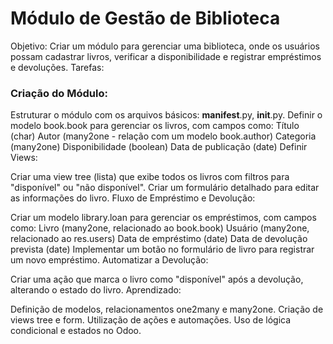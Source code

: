 # Módulo de Gestão de Biblioteca
Objetivo: Criar um módulo para gerenciar uma biblioteca, onde os usuários possam cadastrar livros, verificar a disponibilidade e registrar empréstimos e devoluções.
Tarefas:

### Criação do Módulo:

Estruturar o módulo com os arquivos básicos: __manifest__.py, __init__.py.
Definir o modelo book.book para gerenciar os livros, com campos como:
Título (char)
Autor (many2one - relação com um modelo book.author)
Categoria (many2one)
Disponibilidade (boolean)
Data de publicação (date)
Definir Views:

Criar uma view tree (lista) que exibe todos os livros com filtros para "disponível" ou "não disponível".
Criar um formulário detalhado para editar as informações do livro.
Fluxo de Empréstimo e Devolução:

Criar um modelo library.loan para gerenciar os empréstimos, com campos como:
Livro (many2one, relacionado ao book.book)
Usuário (many2one, relacionado ao res.users)
Data de empréstimo (date)
Data de devolução prevista (date)
Implementar um botão no formulário de livro para registrar um novo empréstimo.
Automatizar a Devolução:

Criar uma ação que marca o livro como "disponível" após a devolução, alterando o estado do livro.
Aprendizado:

Definição de modelos, relacionamentos one2many e many2one.
Criação de views tree e form.
Utilização de ações e automações.
Uso de lógica condicional e estados no Odoo.